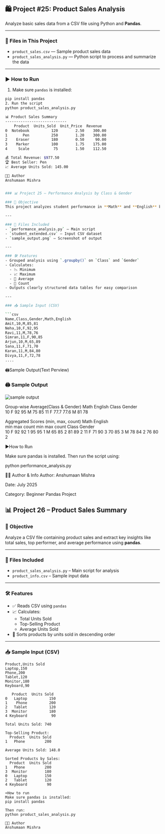## 🛍️ Project #25: Product Sales Analysis

Analyze basic sales data from a CSV file using Python and **Pandas**.

---

### 📂 Files in This Project

- `product_sales.csv` — Sample product sales data
- `product_sales_analysis.py` — Python script to process and summarize the data

---

### ▶️ How to Run

1. Make sure `pandas` is installed:
```bash
pip install pandas
2. Run the script
python product_sales_analysis.py

📊 Product Sales Summary
----------------------------
    Product  Units_Sold  Unit_Price  Revenue
0  Notebook          120        2.50    300.00
1       Pen          250        1.20    300.00
2    Eraser          180        0.50     90.00
3    Marker          100        1.75    175.00
4     Scale           75        1.50    112.50

💰 Total Revenue: $977.50
🏆 Best Seller: Pen
📈 Average Units Sold: 145.00

👨‍💻 Author
Anshumaan Mishra


### 📊 Project 25 – Performance Analysis by Class & Gender

### 🧠 Objective
This project analyzes student performance in **Math** and **English** based on their **Class** and **Gender**, using the `pandas` library.

---

### 📁 Files Included
- `performance_analysis.py` – Main script
- `student_extended.csv` – Input CSV dataset
- `sample_output.png` – Screenshot of output

---

### 🛠️ Features
- Grouped analysis using `.groupby()` on `Class` and `Gender`
- Calculates:
  - 📉 Minimum
  - 📈 Maximum
  - 🧮 Average
  - 🔢 Count
- Outputs clearly structured data tables for easy comparison

---

### 📥 Sample Input (CSV)

```csv
Name,Class,Gender,Math,English
Amit,10,M,85,81
Neha,10,F,92,95
Ravi,11,M,78,76
Simran,11,F,90,85
Arjun,10,M,65,89
Sana,11,F,71,70
Karan,11,M,84,80
Divya,11,F,72,78
....
````
🖨️Sample Output(Text Perview)

### 🖨️ Sample Output

![sample output](sample_output.png)

Group-wise Average(Class & Gender)
                    Math  English
Class Gender                    
10    F              92      95
      M              75      85
11    F              77.7    77.6
      M              81      78

Aggregated Scores (min, max, count)
                   Math                English           
                   min  max count     min  max count
Class Gender                                        
10    F             92   92     1      95   95     1
      M             65   85     2      81   89     2
11    F             71   90     3      70   85     3
      M             78   84     2      76   80     2

▶️How to Run 

Make sure pandas is installed. Then run the script using:

python performance_analysis.py

🧑‍💻 Author & Info
Author: Anshumaan Mishra

Date: July 2025

Category: Beginner Pandas Project

## 📊 Project 26 – Product Sales Summary

### 🧠 Objective
Analyze a CSV file containing product sales and extract key insights like total sales, top performer, and average performance using **pandas**.

---

### 📁 Files Included
- `product_sales_analysis.py` – Main script for analysis
- `product_info.csv` – Sample input data

---

### 🛠️ Features
- ✅ Reads CSV using `pandas`
- 📈 Calculates:
  - Total Units Sold
  - Top-Selling Product
  - Average Units Sold
- 🔽 Sorts products by units sold in descending order

---

### 📥 Sample Input (CSV)

```csv
Product,Units Sold
Laptop,150
Phone,200
Tablet,120
Monitor,180
Keyboard,90

   Product  Units Sold
0   Laptop          150
1    Phone          200
2   Tablet          120
3  Monitor          180
4 Keyboard           90

Total Units Sold: 740

Top-Selling Product:
  Product  Units Sold
1   Phone         200

Average Units Sold: 148.0

Sorted Products by Sales:
  Product  Units Sold
1   Phone         200
3  Monitor        180
0   Laptop        150
2   Tablet        120
4 Keyboard         90

➡️How to run
Make sure pandas is installed:
pip install pandas

Then run:
python product_sales_analysis.py

👨‍💻 Author
Anshumaan Mishra



